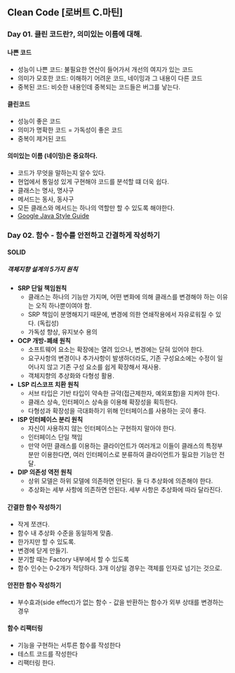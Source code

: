 ## Clean Code [로버트 C.마틴]

### Day 01. 클린 코드란?, 의미있는 이름에 대해.
#### 나쁜 코드
- 성능이 나쁜 코드: 불필요한 연산이 들어가서 개선의 여지가 있는 코드
- 의미가 모호한 코드: 이해하기 어려운 코드, 네이밍과 그 내용이 다른 코드
- 중복된 코드: 비슷한 내용인데 중복되는 코드들은 버그를 낳는다.
#### 클린코드
- 성능이 좋은 코드
- 의미가 명확한 코드 = 가독성이 좋은 코드
- 중복이 제거된 코드
#### 의미있는 이름 (네이밍)은 중요하다.
- 코드가 무엇을 말하는지 알수 있다.
- 현업에서 통일성 있게 구현해야 코드를 분석할 떄 더욱 쉽다.
- 클래스는 명사, 명사구
- 메서드는 동사, 동사구
- 모든 클래스와 메서드는 하나의 역할만 할 수 있도록 해야한다.
- [Google Java Style Guide](https://google.github.io/styleguide/javaguide.html#s5-naming) 



### Day 02. 함수 - 함수를 안전하고 간결하게 작성하기

#### SOLID

##### 객체지향 설계의 5가지 원칙

- **SRP 단일 책임원칙** 
  - 클래스는 하나의 기능만 가지며, 어떤 변화에 의해 클래스를 변경해야 하는 이유는 오직 하나뿐이여야 함.
  - SRP 책임이 분명해지기 때문에, 변경에 의한 연쇄작용에서 자유로워질 수 있다. (독립성)
  - 가독성 향상, 유지보수 용의
- **OCP 개방-폐쇄 원칙**
  - 소프트웨어 요소는 확장에는 열려 있으나, 변경에는 닫혀 있어야 한다.
  - 요구사항의 변경이나 추가사항이 발생하더라도, 기존 구성요소에는 수정이 일어나지 않고 기존 구성 요소를 쉽게 확장해서 재사용.
  - 객체지향의 추상화와 다형성 활용.
- **LSP 리스코프 치환 원칙**
  - 서브 타입은 기반 타입이 약속한 규약(접근제한자, 예외포함)을 지켜야 한다.
  - 클래스 상속, 인터페이스 상속을 이용해 확장성을 획득한다.
  - 다형성과 확장성을 극대화하기 위해 인터페이스를 사용하는 곳이 좋다.
- **ISP 인터페이스 분리 원칙**
  - 자신이 사용하지 않는 인터페이스는 구현하지 말아야 한다.
  - 인터페이스 단일 책임
  - 만약 어떤 클래스를 이용하는 클라이언트가 여러개고 이들이 클래스의 특정부분만 이용한다면, 여러 인터페이스로 분류하여 클라이언트가 필요한 기능만 전달.
- **DIP 의존성 역전 원칙**
  - 상위 모델은 하위 모델에 의존하면 안된다. 둘 다 추상화에 의존해야 한다.
  - 추상화는 세부 사항에 의존하면 안된다. 세부 사항은 추상화에 따라 달라진다.

#### 간결한 함수 작성하기

- 작게 쪼갠다.
- 함수 내 추상화 수준을 동일하게 맞춤.
- 한가지만 할 수 있도록.
- 변경에 닫게 만들기.
- 분기할 때는 Factory 내부에서 할 수 있도록
- 함수 인수는 0-2개가 적당하다. 3개 이상일 경우는 객체를 인자로 넘기는 것으로.

#### 안전한 함수 작성하기

- 부수효과(side effect)가 없는 함수 - 값을 반환하는 함수가 외부 상태를 변경하는 경우

#### 함수 리팩터링

- 기능을 구현하는 서투른 함수를 작성한다
- 테스트 코드를 작성한다
- 리팩터링 한다.



